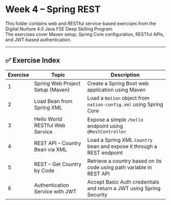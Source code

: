 # Week 4 – Spring REST

This folder contains web and RESTful service-based exercises from the Digital Nurture 4.0 Java FSE Deep Skilling Program.  
The exercises cover Maven setup, Spring Core configuration, RESTful APIs, and JWT-based authentication.

---

## ✅ Exercise Index

| Exercise | Topic                                        | Description                                                            |
|----------|----------------------------------------------|------------------------------------------------------------------------|
| 1        | Spring Web Project Setup (Maven)             | Create a Spring Boot web application using Maven                       |
| 2        | Load Bean from Spring XML                    | Load a `Nation` object from `nation-config.xml` using Spring Core      |
| 3        | Hello World RESTful Web Service              | Expose a simple `/hello` endpoint using `@RestController`              |
| 4        | REST API – Country Bean via XML              | Load a Spring XML `Country` bean and expose it through a REST endpoint |
| 5        | REST – Get Country by Code                   | Retrieve a country based on its code using path variable in REST API   |
| 6        | Authentication Service with JWT              | Accept Basic Auth credentials and return a JWT using Spring Security   |


